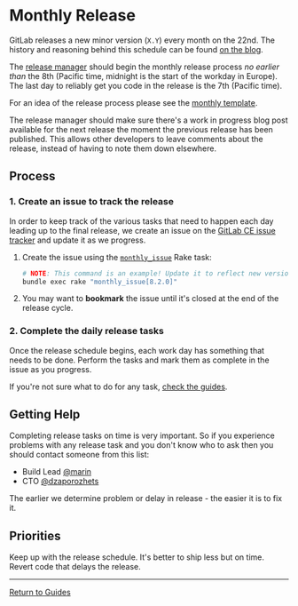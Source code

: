 # Monthly Release

GitLab releases a new minor version (`X.Y`) every month on the 22nd. The history
and reasoning behind this schedule can be found [on the blog].

The [release manager] should begin the monthly release process *no earlier than* the 8th (Pacific time, midnight is the start of the workday in Europe).
The last day to reliably get you code in the release is the 7th (Pacific time).

For an idea of the release process please see the [monthly template](https://gitlab.com/gitlab-org/release-tools/blob/master/templates/monthly.md.erb).

The release manager should make sure there's a work in progress blog post
available for the next release the moment the previous release has been
published. This allows other developers to leave comments about the release,
instead of having to note them down elsewhere.

[on the blog]: https://about.gitlab.com/2015/12/07/why-we-shift-objectives-and-not-release-dates-at-gitlab/
[release manager]: release-manager.md

## Process

### 1. Create an issue to track the release

In order to keep track of the various tasks that need to happen each day leading
up to the final release, we create an issue on the [GitLab CE issue tracker] and
update it as we progress.

1. Create the issue using the
   [`monthly_issue`](rake-tasks.md#monthly_issueversion) Rake task:

    ```sh
    # NOTE: This command is an example! Update it to reflect new version numbers.
    bundle exec rake "monthly_issue[8.2.0]"
    ```

1. You may want to **bookmark** the issue until it's closed at the end of the
   release cycle.

[GitLab CE issue tracker]: https://gitlab.com/gitlab-org/gitlab-ce/issues

### 2. Complete the daily release tasks

Once the release schedule begins, each work day has something that needs to be
done. Perform the tasks and mark them as complete in the issue as you progress.

If you're not sure what to do for any task, [check the guides](../README.md#guides).

## Getting Help

Completing release tasks on time is very important. So if you experience problems with any 
release task and you don't know who to ask then you should contact someone from this list:

* Build Lead [@marin](https://gitlab.com/marin)
* CTO [@dzaporozhets](https://gitlab.com/dzaporozhets)

The earlier we determine problem or delay in release - the easier it is to fix it. 

## Priorities

Keep up with the release schedule. It's better to ship less but on time.
Revert code that delays the release.

---

[Return to Guides](../README.md#guides)
